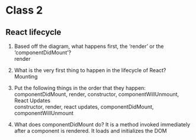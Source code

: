 # Class 2

## React lifecycle

1. Based off the diagram, what happens first, the ‘render’ or the ‘componentDidMount’?  
render 

2. What is the very first thing to happen in the lifecycle of React?  
Mounting

3. Put the following things in the order that they happen: componentDidMount, render, constructor, componentWillUnmount, React Updates  
constructor, render, react updates, componentDidMount, componentWillUnmount

4. What does componentDidMount do?
It is a method invoked immediately after a component is rendered. It loads and initializes the DOM